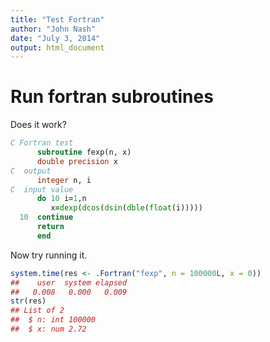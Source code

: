 ```yaml
---
title: "Test Fortran"
author: "John Nash"
date: "July 3, 2014"
output: html_document
---
```


# Run fortran subroutines

Does it work?


```fortran
C Fortran test
      subroutine fexp(n, x)
      double precision x
C  output
      integer n, i
C  input value
      do 10 i=1,n
         x=dexp(dcos(dsin(dble(float(i)))))
  10  continue
      return
      end
```

Now try running it.


```r
system.time(res <- .Fortran("fexp", n = 100000L, x = 0))
##    user  system elapsed 
##   0.008   0.000   0.009
str(res)
## List of 2
##  $ n: int 100000
##  $ x: num 2.72
```
